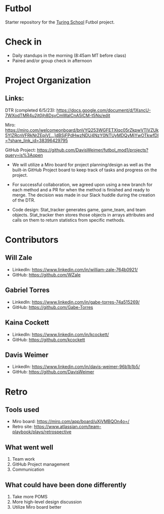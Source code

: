 # Futbol

Starter repository for the [Turing School](https://turing.io/) Futbol project.

# Check in 

  - Daily standups in the morning (8:45am MT before class)
  - Paired and/or group check in afternoon

# Project Organization
  ## Links:
  DTR (completed 6/5/23): https://docs.google.com/document/d/1XsncU-7WXodTMR4u2jt0jh8DsyCmWaICnA5lCM-t5Ns/edit

  Miro: https://miro.com/welcomeonboard/bnVYQ253WGFETXlqc05rZkpwVTlVZUk5YlZRcnVFRkNrZEpiV[…]dBSjFPdHwzNDU4NzY0NTUyMDQyMjYwOTkwfDI=?share_link_id=38396429795

  GitHub Project: https://github.com/DavisWeimer/futbol_mod1/projects?query=is%3Aopen

  - We will utilize a Miro board for project planning/design as well as the built-in GitHub Project board to keep track of tasks and progress on the project.

  - For successful collaboration, we agreed upon using a new branch
  for each method and a PR for when the method is finished and ready to merge. The decision was made in our Slack huddle during the creation of the DTR.

  - Code design: Stat_tracker generates game, game_team, and team objects. Stat_tracker then stores those objects in arrays attributes and calls on them to return statistics from specific methods. 

# Contributors

## Will Zale
  - LinkedIn: https://www.linkedin.com/in/william-zale-764b0921/
  - GitHub: https://github.com/WZale

## Gabriel Torres
  - LinkedIn: https://www.linkedin.com/in/gabe-torres-74a515269/
  - GitHub: https://github.com/Gabe-Torres

## Kaina Cockett
  - LinkedIn:  https://www.linkedin.com/in/kcockett/
  - GitHub:  https://github.com/kcockett

## Davis Weimer
  - LinkedIn: https://www.linkedin.com/in/davis-weimer-96b1b1b5/
  - GitHub: https://github.com/DavisWeimer

# Retro

  ## Tools used
  - Miro board: https://miro.com/app/board/uXjVMBQOn4o=/
  - Retro site: https://www.atlassian.com/team-playbook/plays/retrospective
  ## What went well
  1. Team work 
  2. GitHub Project management 
  3. Communication 
  ## What could have been done differently 
  1. Take more POMS
  2. More high-level design discussion 
  3. Utilize Miro board better
    